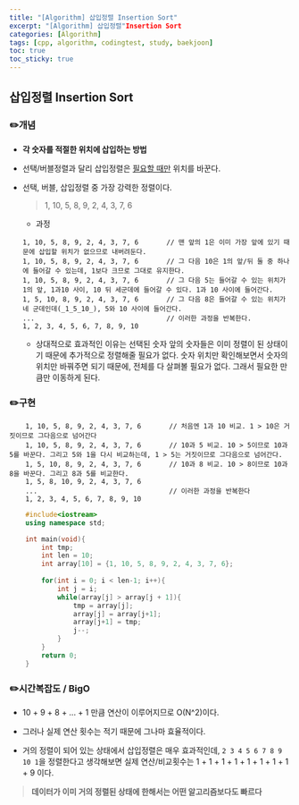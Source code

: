 ```yaml
---
title: "[Algorithm] 삽입정렬 Insertion Sort"
excerpt: "[Algorithm] 삽입정렬"Insertion Sort
categories: [Algorithm]
tags: [cpp, algorithm, codingtest, study, baekjoon]
toc: true
toc_sticky: true
---
```


## 삽입정렬 Insertion Sort

### ✏️개념

+ **각 숫자를 적절한 위치에 삽입하는 방법**

+ 선택/버블정렬과 달리 삽입정렬은 <u>필요할 때만</u> 위치를 바꾼다.  

+ 선택, 버블, 삽입정렬 중 가장 강력한 정렬이다.

    > 1, 10, 5, 8, 9, 2, 4, 3, 7, 6

    + 과정   
    ```
    1, 10, 5, 8, 9, 2, 4, 3, 7, 6       // 맨 앞의 1은 이미 가장 앞에 있기 때문에 삽입할 위치가 없으므로 내버려둔다.
    1, 10, 5, 8, 9, 2, 4, 3, 7, 6       // 그 다음 10은 1의 앞/뒤 둘 중 하나에 들어갈 수 있는데, 1보다 크므로 그대로 유지한다.
    1, 10, 5, 8, 9, 2, 4, 3, 7, 6       // 그 다음 5는 들어갈 수 있는 위치가 1의 앞, 1과10 사이, 10 뒤 세군데에 들어갈 수 있다. 1과 10 사이에 들어간다.
    1, 5, 10, 8, 9, 2, 4, 3, 7, 6       // 그 다음 8은 들어갈 수 있는 위치가 네 군데인데(_1_5_10_), 5와 10 사이에 들어간다.
    ...                                 // 이러한 과정을 반복한다.
    1, 2, 3, 4, 5, 6, 7, 8, 9, 10

    ```

    + 상대적으로 효과적인 이유는 선택된 숫자 앞의 숫자들은 이미 정렬이 된 상태이기 때문에 추가적으로 정렬해줄 필요가 없다. 숫자 위치만 확인해보면서 숫자의 위치만 바꿔주면 되기 때문에, 전체를 다 살펴볼 필요가 없다. 그래서 필요한 만큼만 이동하게 된다.

### ✏️구현

```
    1, 10, 5, 8, 9, 2, 4, 3, 7, 6       // 처음엔 1과 10 비교. 1 > 10은 거짓이므로 그다음으로 넘어간다
    1, 10, 5, 8, 9, 2, 4, 3, 7, 6       // 10과 5 비교. 10 > 5이므로 10과 5를 바꾼다. 그리고 5와 1을 다시 비교하는데, 1 > 5는 거짓이므로 그다음으로 넘어간다.
    1, 5, 10, 8, 9, 2, 4, 3, 7, 6       // 10과 8 비교. 10 > 8이므로 10과 8을 바꾼다. 그리고 8과 5를 비교한다.
    1, 5, 8, 10, 9, 2, 4, 3, 7, 6
    ...                                 // 이러한 과정을 반복한다
    1, 2, 3, 4, 5, 6, 7, 8, 9, 10
```

```cpp
    #include<iostream>
    using namespace std;

    int main(void){
        int tmp;
        int len = 10;
        int array[10] = {1, 10, 5, 8, 9, 2, 4, 3, 7, 6};
        
        for(int i = 0; i < len-1; i++){
            int j = i;
            while(array[j] > array[j + 1]){     
                tmp = array[j];
                array[j] = array[j+1];
                array[j+1] = tmp;
                j--;
            }
        }   
        return 0;
    }
```

### ✏️시간복잡도 / BigO

+ 10 + 9 + 8 + ... + 1 만큼 연산이 이루어지므로 O(N^2)이다.

+ 그러나 실제 연산 횟수는 적기 때문에 그나마 효율적이다.

+ 거의 정렬이 되어 있는 상태에서 삽입정렬은 매우 효과적인데, `2 3 4 5 6 7 8 9 10 1`을 정렬한다고 생각해보면 
    실제 연산/비교횟수는 1 + 1 + 1 + 1 + 1 + 1 + 1 + 1 + 9 이다. 

> **데이터가 이미 거의 정렬된 상태에 한해서는 어떤 알고리즘보다도 빠르다**